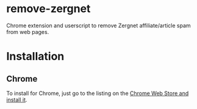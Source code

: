 remove-zergnet
==============

Chrome extension and userscript to remove Zergnet affiliate/article spam from web pages.

Installation
============

Chrome
------
To install for Chrome, just go to the listing on the [Chrome Web Store and install it](https://chrome.google.com/webstore/category/apps).
